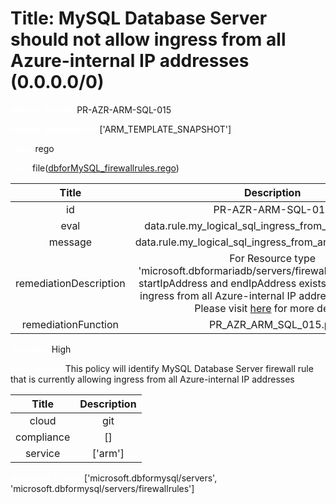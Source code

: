 



# Title: MySQL Database Server should not allow ingress from all Azure-internal IP addresses (0.0.0.0/0)


***<font color="white">Master Test Id:</font>*** PR-AZR-ARM-SQL-015

***<font color="white">Master Snapshot Id:</font>*** ['ARM_TEMPLATE_SNAPSHOT']

***<font color="white">type:</font>*** rego

***<font color="white">rule:</font>*** file([dbforMySQL_firewallrules.rego])  
  
  
  
  

|Title|Description|
| :---: | :---: |
|id|PR-AZR-ARM-SQL-015|
|eval|data.rule.my_logical_sql_ingress_from_any_ip_disabled|
|message|data.rule.my_logical_sql_ingress_from_any_ip_disabled_err|
|remediationDescription|For Resource type 'microsoft.dbformariadb/servers/firewallrules' make sure startIpAddress and endIpAddress exists and do not allow ingress from all Azure-internal IP addresses (0.0.0.0/0).<br>Please visit <a href='https://docs.microsoft.com/en-us/azure/templates/microsoft.dbformysql/servers/firewallrules' target='_blank'>here</a> for more details.|
|remediationFunction|PR_AZR_ARM_SQL_015.py|


***<font color="white">Severity:</font>*** High

***<font color="white">Description:</font>*** This policy will identify MySQL Database Server firewall rule that is currently allowing ingress from all Azure-internal IP addresses  
  
  

|Title|Description|
| :---: | :---: |
|cloud|git|
|compliance|[]|
|service|['arm']|


***<font color="white">Resource Types:</font>*** ['microsoft.dbformysql/servers', 'microsoft.dbformysql/servers/firewallrules']


[dbforMySQL_firewallrules.rego]: https://github.com/prancer-io/prancer-compliance-test/tree/master/azure/iac/dbforMySQL_firewallrules.rego
